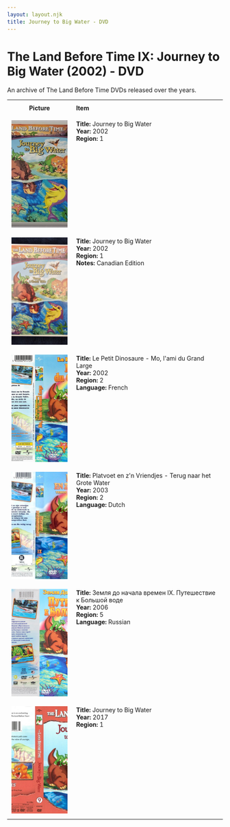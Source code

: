 ```yaml
---
layout: layout.njk
title: Journey to Big Water - DVD
---
```


# The Land Before Time IX: Journey to Big Water (2002) - DVD

An archive of The Land Before Time DVDs released over the years.

<div class="table-wrapper">
  <table>
  <tr>
    <th style="width:20%; vertical-align:top; padding:10px;">
      <strong>Picture</strong>
    </th>
    <th style="text-align: left; padding:10px;">
      <strong>Item</strong>
    </th>
  </tr>

  <tr>
    <td style="width:30%; text-align: center; vertical-align:top; padding:10px;">
      <a href="/images/media/dvd/9/9-US-2002.jpg" data-lightbox="books" data-title="Journey to Big Water">
        <div class="img-box">
          <img src="/images/media/dvd/9/9-US-2002.jpg" alt="Journey to Big Water" style="height:250px; object-fit:cover;" />
        </div>
      </a>
    </td>
    <td style="vertical-align:top; padding:10px;">
      <strong>Title:</strong> Journey to Big Water<br/>
      <strong>Year:</strong> 2002<br/>
      <strong>Region:</strong> 1<br/>
    </td>
  </tr>
<tr>
    <td style="width:30%; text-align: center; vertical-align:top; padding:10px;">
      <a href="/images/media/dvd/9/9-canadian-2002.jpg" data-lightbox="books" data-title="Journey to Big Water">
        <div class="img-box">
          <img src="/images/media/dvd/9/9-canadian-2002.jpg" alt="Journey to Big Water" style="height:250px; object-fit:cover;" />
        </div>
      </a>
    </td>
    <td style="vertical-align:top; padding:10px;">
      <strong>Title:</strong> Journey to Big Water<br/>
      <strong>Year:</strong> 2002<br/>
      <strong>Region:</strong> 1<br/>
      <strong>Notes:</strong> Canadian Edition<br/>
    </td>
  </tr>


  <tr>
    <td style="width:30%; text-align: center; vertical-align:top; padding:10px;">
      <a href="/images/media/dvd/9/le-petit-dinosaure-vol-9-mo-l-ami-du-grande-large-13022123092006_orig.jpg" data-lightbox="books" data-title="Le Petit Dinosaure - Mo, l'ami du Grand Large">
        <div class="img-box">
          <img src="/images/media/dvd/9/le-petit-dinosaure-vol-9-mo-l-ami-du-grande-large-13022123092006_orig.jpg" alt="Le Petit Dinosaure - Mo, l'ami du Grand Large" style="height:250px; object-fit:cover;" />
        </div>
      </a>
    </td>
    <td style="vertical-align:top; padding:10px;">
      <strong>Title:</strong> Le Petit Dinosaure - Mo, l'ami du Grand Large<br/>
      <strong>Year:</strong> 2002<br/>
      <strong>Region:</strong> 2<br/>
      <strong>Language:</strong> French<br/>
    </td>
  </tr>


  <tr>
    <td style="width:30%; text-align: center; vertical-align:top; padding:10px;">
      <a href="/images/media/dvd/9/platvoet-en-zijn-vriendjes-terug-naar-het-grote-water-dvd-nl_orig.jpg" data-lightbox="books" data-title="Platvoet en z'n Vriendjes - Terug naar het Grote Water">
        <div class="img-box">
          <img src="/images/media/dvd/9/platvoet-en-zijn-vriendjes-terug-naar-het-grote-water-dvd-nl_orig.jpg" alt="Platvoet en z'n Vriendjes - Terug naar het Grote Water" style="height:250px; object-fit:cover;" />
        </div>
      </a>
    </td>
    <td style="vertical-align:top; padding:10px;">
      <strong>Title:</strong> Platvoet en z'n Vriendjes - Terug naar het Grote Water<br/>
      <strong>Year:</strong> 2003<br/>
      <strong>Region:</strong> 2<br/>
      <strong>Language:</strong> Dutch<br/>
    </td>
  </tr>


  <tr>
    <td style="width:30%; text-align: center; vertical-align:top; padding:10px;">
      <a href="/images/media/dvd/9/russianlbt9dvd2006_orig.jpg" data-lightbox="books" data-title="Земля до начала времен IX. Путешествие к Большой воде">
        <div class="img-box">
          <img src="/images/media/dvd/9/russianlbt9dvd2006_orig.jpg" alt="Земля до начала времен IX. Путешествие к Большой воде" style="height:250px; object-fit:cover;" />
        </div>
      </a>
    </td>
    <td style="vertical-align:top; padding:10px;">
      <strong>Title:</strong> Земля до начала времен IX. Путешествие к Большой воде<br/>
      <strong>Year:</strong> 2006<br/>
      <strong>Region:</strong> 5<br/>
      <strong>Language:</strong> Russian<br/>
    </td>
  </tr>


<tr>
    <td style="width:30%; text-align: center; vertical-align:top; padding:10px;">
      <a href="/images/media/dvd/9/2017-07-27-597a431928884-dvd-landbeforetimejourneytobigwaterdvd-2017-r1_orig.jpg" data-lightbox="books" data-title="Journey to Big Water">
        <div class="img-box">
          <img src="/images/media/dvd/9/2017-07-27-597a431928884-dvd-landbeforetimejourneytobigwaterdvd-2017-r1_orig.jpg" alt="Journey to Big Water" style="height:250px; object-fit:cover;" />
        </div>
      </a>
    </td>
    <td style="vertical-align:top; padding:10px;">
      <strong>Title:</strong> Journey to Big Water<br/>
      <strong>Year:</strong> 2017<br/>
      <strong>Region:</strong> 1<br/>
    </td>
  </tr>


</table>
</div>